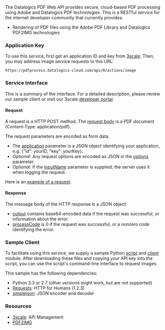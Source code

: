 The Datalogics PDF Web API provides secure, cloud-based PDF processing using
Adobe and Datalogics PDF technologies. This is a RESTful service for the
internet developer community that currently provides:

* Rendering of PDF files using the Adobe PDF Library and Datalogics PDF2IMG
technologies

### Application Key

To use this service, first get an application ID and key from
[3scale](http://datalogics-cloud.3scale.net/). Then, you may address
image service requests to this URL:

    https://pdfprocess.datalogics-cloud.com/api/0/actions/image

### Service Interface

This is a summary of the interface. For a detailed description, please review our sample client or visit our 3scale
<a href="https://datalogics-cloud.3scale.net/docs">developer portal</a>.

#### Request

A request is a HTTP POST method. The [request body](https://datalogics-cloud.3scale.net/docs#requestBody) is a PDF document (Content-Type: application/pdf).

The request parameters are encoded as form data.

* The [application](https://datalogics-cloud.3scale.net/docs#application) parameter is a JSON object identifying your application, e.g. {"id": yourID, "key": yourKey}.
* _Optional:_ Any request options are encoded as JSON in the [options](https://datalogics-cloud.3scale.net/docs#options) parameter.
* _Optional:_ If the [inputName](https://datalogics-cloud.3scale.net/docs#inputName) parameter is supplied, the server uses it when logging the request.

Here is an [example of a request](examples/request.txt).

#### Response

The message body of the HTTP response is a JSON object:

* [output](https://datalogics-cloud.3scale.net/docs#output) contains base64-encoded data if the request was successful, or information about the error.
* [processCode](https://datalogics-cloud.3scale.net/docs#processCode) is 0 if the request was successful, or a nonzero code identifying the error.

### Sample Client

To facilitate using this service, we supply a sample Python
[script](pdf2img_8py_source.html) and [client](classpdfclient_1_1_client.html)
module. After downloading these files and copying your API key into the script,
you can use the script's command-line interface to request images.

This sample has the following dependencies:

* Python 3.3 or 2.7 (other versions might work, but are not supported)
* [Requests](http://docs.python-requests.org/en/latest/): HTTP for Humans (1.2.3)
* [simplejson](http://simplejson.readthedocs.org/en/latest/): JSON encoder and decoder

### Resources

* [3scale](http://3scale.net): API Management
* [PDF2IMG](http://www.datalogics.com/products/pdf2img/index.asp)

